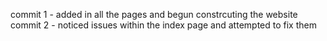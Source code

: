 commit 1 - added in all the pages and begun constrcuting the website
commit 2 - noticed issues within the index page and attempted to fix them 

